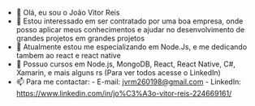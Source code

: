 - 👋 Olá, eu sou o João Vitor Reis
- 👀 Estou interessado em ser contratado por uma boa empresa, onde posso aplicar meus conhecimentos e ajudar no desenvolvimento de grandes projetos em grandes projetos 
- 🌱 Atualmente estou me especializando em Node.Js, e me dedicando tambem ao react e react native
- 💞️ Possuo cursos em Node.js, MongoDB, React, React Native, C#, Xamarin, e mais alguns rs (Para ver todos acesse o LinkedIn)
- 📫 Para me contactar:
      - E-mail: jvrm260198@gmail.com
      - LinkedIn: https://www.linkedin.com/in/jo%C3%A3o-vitor-reis-224669161/

<!---
jvrm/jvrm is a ✨ special ✨ repository because its `README.md` (this file) appears on your GitHub profile.
You can click the Preview link to take a look at your changes.
--->
